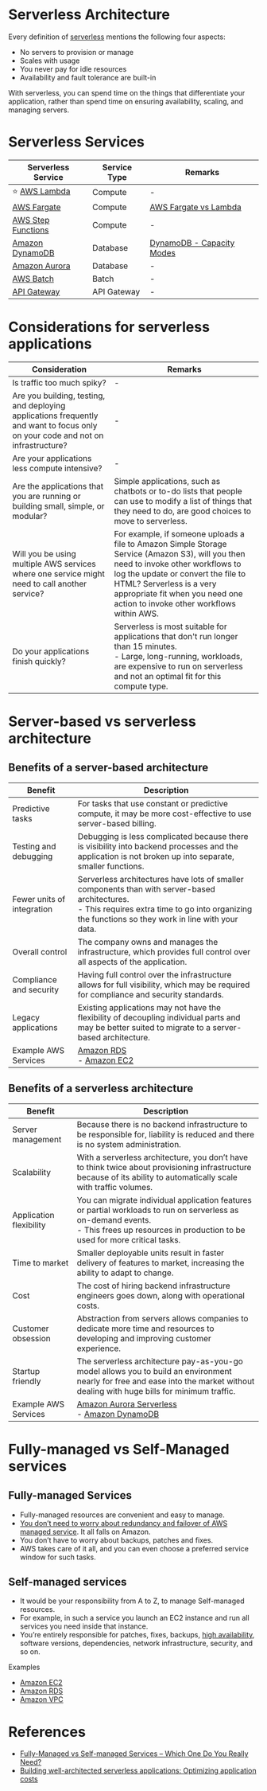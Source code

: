 # Serverless Architecture
Every definition of [serverless](https://aws.amazon.com/what-is/cloud-native/) mentions the following four aspects:
- No servers to provision or manage
- Scales with usage
- You never pay for idle resources
- Availability and fault tolerance are built-in

With serverless, you can spend time on the things that differentiate your application, rather than spend time on ensuring availability, scaling, and managing servers.

# Serverless Services

| Serverless Service                                                                               | Service Type | Remarks                                                                         |
|--------------------------------------------------------------------------------------------------|--------------|---------------------------------------------------------------------------------|
| :star: [AWS Lambda](3_ComputeServices/AWSLambda/Readme.md)                                       | Compute      | -                                                                               |
| [AWS Fargate](3_ComputeServices/AWSFargate.md)                                                   | Compute      | [AWS Fargate vs Lambda](3_ComputeServices/AWSFargateVsLambda.md)                |
| [AWS Step Functions](3_ComputeServices/AWSStepFunctions.md)                                      | Compute      | -                                                                               |
| [Amazon DynamoDB](6_DatabaseServices/AmazonDynamoDB/Readme.md)                                   | Database     | [DynamoDB - Capacity Modes](6_DatabaseServices/AmazonDynamoDB/CapacityModes.md) |
| [Amazon Aurora](6_DatabaseServices/AmazonRDS/AmazonAurora/Readme.md)                             | Database     | -                                                                               |
| [AWS Batch](10_BigDataComponents/BatchProcessing/AWSBatch.md)                                    | Batch        | -                                                                               |
| [API Gateway](1_NetworkingAndContentDelivery/2_ApplicationNetworking/AmazonAPIGateway/Readme.md) | API Gateway  | -                                                                               |

# Considerations for serverless applications

| Consideration                                                                                                                   | Remarks                                                                                                                                                                                                                                                                              |
|---------------------------------------------------------------------------------------------------------------------------------|--------------------------------------------------------------------------------------------------------------------------------------------------------------------------------------------------------------------------------------------------------------------------------------|
| Is traffic too much spiky?                                                                                                      | -                                                                                                                                                                                                                                                                                    |
| Are you building, testing, and deploying applications frequently and want to focus only on your code and not on infrastructure? | -                                                                                                                                                                                                                                                                                    |
| Are your applications less compute intensive?                                                                                   | -                                                                                                                                                                                                                                                                                    |
| Are the applications that you are running or building small, simple, or modular?                                                | Simple applications, such as chatbots or to-do lists that people can use to modify a list of things that they need to do, are good choices to move to serverless.                                                                                                                    |
| Will you be using multiple AWS services where one service might need to call another service?                                   | For example, if someone uploads a file to Amazon Simple Storage Service (Amazon S3), will you then need to invoke other workflows to log the update or convert the file to HTML? Serverless is a very appropriate fit when you need one action to invoke other workflows within AWS. |
| Do your applications finish quickly?                                                                                            | Serverless is most suitable for applications that don't run longer than 15 minutes.<br/>- Large, long-running, workloads, are expensive to run on serverless and not an optimal fit for this compute type.                                                                           |

# Server-based vs serverless architecture

## Benefits of a server-based architecture

| Benefit                    | Description                                                                                                                                                                                       |
|----------------------------|---------------------------------------------------------------------------------------------------------------------------------------------------------------------------------------------------|
| Predictive tasks           | For tasks that use constant or predictive compute, it may be more cost-effective to use server-based billing.                                                                                     |
| Testing and debugging      | Debugging is less complicated because there is visibility into backend processes and the application is not broken up into separate, smaller functions.                                           |
| Fewer units of integration | Serverless architectures have lots of smaller components than with server-based architectures. <br/>- This requires extra time to go into organizing the functions so they work in line with your data. |
| Overall control            | The company owns and manages the infrastructure, which provides full control over all aspects of the application.                                                                                 |
| Compliance and security    | Having full control over the infrastructure allows for full visibility, which may be required for compliance and security standards.                                                              |
| Legacy applications        | Existing applications may not have the flexibility of decoupling individual parts and may be better suited to migrate to a server-based architecture.                                             |
| Example AWS Services       | [Amazon RDS](6_DatabaseServices/AmazonRDS/Readme.md)<br/>- [Amazon EC2](3_ComputeServices/AmazonEC2/Readme.md)                                                                                    |

## Benefits of a serverless architecture

| Benefit                  | Description                                                                                                                                                                                     |
|--------------------------|-------------------------------------------------------------------------------------------------------------------------------------------------------------------------------------------------|
| Server management        | Because there is no backend infrastructure to be responsible for, liability is reduced and there is no system administration.                                                                   |
| Scalability              | With a serverless architecture, you don’t have to think twice about provisioning infrastructure because of its ability to automatically scale with traffic volumes.                             |
| Application flexibility  | You can migrate individual application features or partial workloads to run on serverless as on-demand events. <br/>- This frees up resources in production to be used for more critical tasks. |
| Time to market           | Smaller deployable units result in faster delivery of features to market, increasing the ability to adapt to change.                                                                            |
| Cost                     | The cost of hiring backend infrastructure engineers goes down, along with operational costs.                                                                                                    |
| Customer obsession       | Abstraction from servers allows companies to dedicate more time and resources to developing and improving customer experience.                                                                  |
| Startup friendly         | The serverless architecture pay-as-you-go model allows you to build an environment nearly for free and ease into the market without dealing with huge bills for minimum traffic.                |
| Example AWS Services     | [Amazon Aurora Serverless](6_DatabaseServices/AmazonRDS/AmazonAurora/AuroraServerless.md)<br/>- [Amazon DynamoDB](6_DatabaseServices/AmazonDynamoDB/Readme.md)                                               |

# Fully-managed vs Self-Managed services

## Fully-managed Services
- Fully-managed resources are convenient and easy to manage.
- [You don’t need to worry about redundancy and failover of AWS managed service](../1_HLDDesignComponents/0_SystemGlossaries/Reliability/FaultTolerance.md). It all falls on Amazon.
- You don’t have to worry about backups, patches and fixes.
- AWS takes care of it all, and you can even choose a preferred service window for such tasks.

## Self-managed services
- It would be your responsibility from A to Z, to manage Self-managed resources.
- For example, in such a service you launch an EC2 instance and run all services you need inside that instance.
- You’re entirely responsible for patches, fixes, backups, [high availability](../1_HLDDesignComponents/0_SystemGlossaries/Reliability/HighAvailability.md), software versions, dependencies, network infrastructure, security, and so on.

Examples
- [Amazon EC2](3_ComputeServices/AmazonEC2/Readme.md)
- [Amazon RDS](6_DatabaseServices/AmazonRDS/Readme.md)
- [Amazon VPC](1_NetworkingAndContentDelivery/3_NetworkFoundationsVPC/Readme.md)

# References
- [Fully-Managed vs Self-managed Services – Which One Do You Really Need?](https://bluesoft.com/blog/fully-managed-vs-self-managed-services-which-one-do-you-really-need/)
- [Building well-architected serverless applications: Optimizing application costs](https://aws.amazon.com/blogs/compute/building-well-architected-serverless-applications-optimizing-application-costs/)